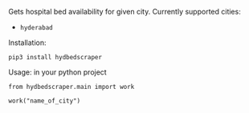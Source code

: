 Gets hospital bed availability for given city. Currently supported cities:

* `hyderabad`

Installation:

```
pip3 install hydbedscraper
```

Usage: in your python project

```
from hydbedscraper.main import work

work("name_of_city")
```
